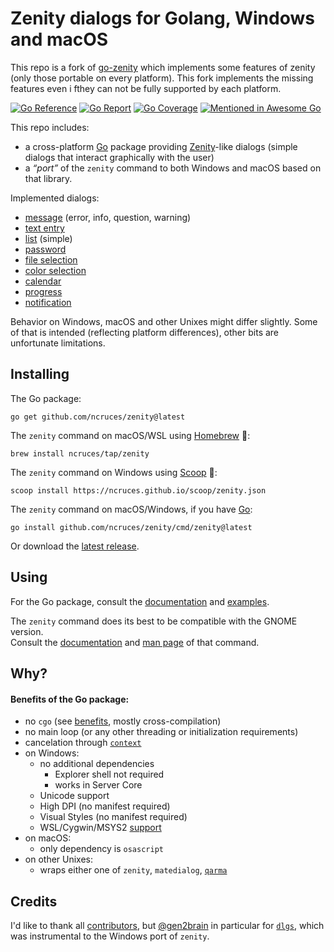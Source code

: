 # Zenity dialogs for Golang, Windows and macOS

This repo is a fork of [go-zenity](https://github.com/ncruces/zenity) which implements some features of zenity (only those portable on every platform). 
This fork implements the missing features even i fthey can not be fully supported by each platform.

[![Go Reference](https://pkg.go.dev/badge/image)](https://pkg.go.dev/github.com/ncruces/zenity)
[![Go Report](https://goreportcard.com/badge/github.com/ncruces/zenity)](https://goreportcard.com/report/github.com/ncruces/zenity)
[![Go Coverage](https://github.com/ncruces/zenity/wiki/coverage.svg)](https://raw.githack.com/wiki/ncruces/zenity/coverage.html)
[![Mentioned in Awesome Go](https://awesome.re/mentioned-badge.svg)](https://github.com/avelino/awesome-go)

This repo includes:
- a cross-platform [Go](https://go.dev/) package providing
[Zenity](https://help.gnome.org/users/zenity/stable/)-like dialogs
(simple dialogs that interact graphically with the user)
- a *“port”* of the `zenity` command to both Windows and macOS based on that library.

Implemented dialogs:
* [message](https://github.com/ncruces/zenity/wiki/Message-dialog) (error, info, question, warning)
* [text entry](https://github.com/ncruces/zenity/wiki/Text-entry-dialog)
* [list](https://github.com/ncruces/zenity/wiki/List-dialog) (simple)
* [password](https://github.com/ncruces/zenity/wiki/Password-dialog)
* [file selection](https://github.com/ncruces/zenity/wiki/File-selection-dialog)
* [color selection](https://github.com/ncruces/zenity/wiki/Color-selection-dialog)
* [calendar](https://github.com/ncruces/zenity/wiki/Calendar-dialog)
* [progress](https://github.com/ncruces/zenity/wiki/Progress-dialog)
* [notification](https://github.com/ncruces/zenity/wiki/Notification)

Behavior on Windows, macOS and other Unixes might differ slightly.
Some of that is intended (reflecting platform differences),
other bits are unfortunate limitations.

## Installing

The Go package:

    go get github.com/ncruces/zenity@latest

The `zenity` command on macOS/WSL using [Homebrew](https://brew.sh/) 🍺:

    brew install ncruces/tap/zenity

The `zenity` command on Windows using [Scoop](https://scoop.sh/) 🍨:

    scoop install https://ncruces.github.io/scoop/zenity.json

The `zenity` command on macOS/Windows, if you have [Go](https://go.dev/):

    go install github.com/ncruces/zenity/cmd/zenity@latest

Or download the [latest release](https://github.com/ncruces/zenity/releases/latest).

## Using

For the Go package, consult the [documentation](https://pkg.go.dev/github.com/ncruces/zenity#section-documentation)
and [examples](https://pkg.go.dev/github.com/ncruces/zenity#pkg-examples).

The `zenity` command does its best to be compatible with the GNOME version.\
Consult the [documentation](https://help.gnome.org/users/zenity/stable/)
and [man page](https://linux.die.net/man/1/zenity) of that command.

## Why?

#### Benefits of the Go package:

* no `cgo` (see [benefits](https://dave.cheney.net/2016/01/18/cgo-is-not-go), mostly cross-compilation)
* no main loop (or any other threading or initialization requirements)
* cancelation through [`context`](https://golang.org/pkg/context/)
* on Windows:
  * no additional dependencies
    * Explorer shell not required
    * works in Server Core
  * Unicode support
  * High DPI (no manifest required)
  * Visual Styles (no manifest required)
  * WSL/Cygwin/MSYS2 [support](https://github.com/ncruces/zenity/wiki/Zenity-for-WSL,-Cygwin,-MSYS2)
* on macOS:
  * only dependency is `osascript`
* on other Unixes:
  * wraps either one of `zenity`, `matedialog`, [`qarma`](https://github.com/luebking/qarma)

## Credits

I'd like to thank all [contributors](https://github.com/ncruces/zenity/graphs/contributors),
but [@gen2brain](https://github.com/gen2brain) in particular
for [`dlgs`](https://github.com/gen2brain/dlgs),
which was instrumental to the Windows port of `zenity`.
